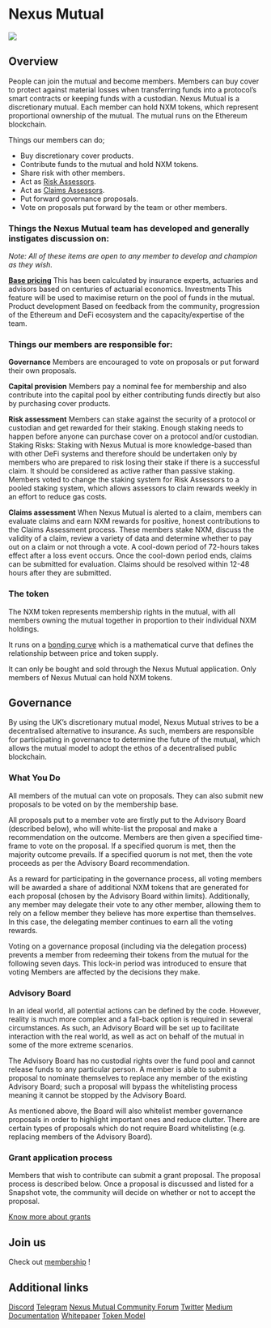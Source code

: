 # Nexus Mutual

![](https://i.imgur.com/PTunEt7.jpg)

## Overview

People can join the mutual and become members. Members can buy cover to protect against material losses when transferring funds into a protocol’s smart contracts or keeping funds with a custodian. Nexus Mutual is a discretionary mutual. Each member can hold NXM tokens, which represent proportional ownership of the mutual. The mutual runs on the Ethereum blockchain.

Things our members can do;

- Buy discretionary cover products.
- Contribute funds to the mutual and hold NXM tokens.
- Share risk with other members.
- Act as [Risk Assessors](https://nexusmutual.gitbook.io/docs/how-to-use-nexus/how-to-participate#risk-assessment).
- Act as [Claims Assessors](https://nexusmutual.gitbook.io/docs/how-to-use-nexus/how-to-participate#claims-assessment).
- Put forward governance proposals.
- Vote on proposals put forward by the team or other members.

### Things the Nexus Mutual team has developed and generally instigates discussion on:

_Note: All of these items are open to any member to develop and champion as they wish._

[**Base pricing**](https://nexusmutual.gitbook.io/docs/docs#pricing)
This has been calculated by insurance experts, actuaries and advisors based on centuries of actuarial economics.
Investments
This feature will be used to maximise return on the pool of funds in the mutual.
Product development
Based on feedback from the community, progression of the Ethereum and DeFi ecosystem and the capacity/expertise of the team.

### Things our members are responsible for:

**Governance**
Members are encouraged to vote on proposals or put forward their own proposals.

**Capital provision**
Members pay a nominal fee for membership and also contribute into the capital pool by either contributing funds directly but also by purchasing cover products.

**Risk assessment**
Members can stake against the security of a protocol or custodian and get rewarded for their staking. Enough staking needs to happen before anyone can purchase cover on a protocol and/or custodian.
Staking Risks: Staking with Nexus Mutual is more knowledge-based than with other DeFi systems and therefore should be undertaken only by members who are prepared to risk losing their stake if there is a successful claim. It should be considered as active rather than passive staking.
Members voted to change the staking system for Risk Assessors to a pooled staking system, which allows assessors to claim rewards weekly in an effort to reduce gas costs.

**Claims assessment**
When Nexus Mutual is alerted to a claim, members can evaluate claims and earn NXM rewards for positive, honest contributions to the Claims Assessment process. These members stake NXM, discuss the validity of a claim, review a variety of data and determine whether to pay out on a claim or not through a vote.
A cool-down period of 72-hours takes effect after a loss event occurs. Once the cool-down period ends, claims can be submitted for evaluation. Claims should be resolved within 12-48 hours after they are submitted.

### The token

The NXM token represents membership rights in the mutual, with all members owning the mutual together in proportion to their individual NXM holdings.

It runs on a [bonding curve](https://nexusmutual.gitbook.io/docs/docs#token-model) which is a mathematical curve that defines the relationship between price and token supply.

It can only be bought and sold through the Nexus Mutual application. Only members of Nexus Mutual can hold NXM tokens.

## Governance

By using the UK’s discretionary mutual model, Nexus Mutual strives to be a decentralised alternative to insurance. As such, members are responsible for participating in governance to determine the future of the mutual, which allows the mutual model to adopt the ethos of a decentralised public blockchain.

### What You Do

All members of the mutual can vote on proposals. They can also submit new proposals to be voted on by the membership base.

All proposals put to a member vote are firstly put to the Advisory Board (described below), who will white-list the proposal and make a recommendation on the outcome. Members are then given a specified time-frame to vote on the proposal. If a specified quorum is met, then the majority outcome prevails. If a specified quorum is not met, then the vote proceeds as per the Advisory Board recommendation.

As a reward for participating in the governance process, all voting members will be awarded a share of additional NXM tokens that are generated for each proposal (chosen by the Advisory Board within limits). Additionally, any member may delegate their vote to any other member, allowing them to rely on a fellow member they believe has more expertise than themselves. In this case, the delegating member continues to earn all the voting rewards.

Voting on a governance proposal (including via the delegation process) prevents a member from redeeming their tokens from the mutual for the following seven days. This lock-in period was introduced to ensure that voting Members are affected by the decisions they make.

### Advisory Board

In an ideal world, all potential actions can be defined by the code. However, reality is much more complex and a fall-back option is required in several circumstances. As such, an Advisory Board will be set up to facilitate interaction with the real world, as well as act on behalf of the mutual in some of the more extreme scenarios.

The Advisory Board has no custodial rights over the fund pool and cannot release funds to any particular person. A member is able to submit a proposal to nominate themselves to replace any member of the existing Advisory Board; such a proposal will bypass the whitelisting process meaning it cannot be stopped by the Advisory Board.

As mentioned above, the Board will also whitelist member governance proposals in order to highlight important ones and reduce clutter. There are certain types of proposals which do not require Board whitelisting (e.g. replacing members of the Advisory Board).

### Grant application process

Members that wish to contribute can submit a grant proposal. The proposal process is described below. Once a proposal is discussed and listed for a Snapshot vote, the community will decide on whether or not to accept the proposal.

[Know more about grants](https://nexusmutual.gitbook.io/docs/nexus-mutant-community/community-fund/grant-application-process)

## Join us

Check out [membership](https://nexusmutual.gitbook.io/docs/welcome/faq/membership) !

## Additional links

[Discord](https://discord.gg/pm35wJ6)
[Telegram](https://t.me/nexusmutual)
[Nexus Mutual Community Forum](https://forum.nexusmutual.io/)
[Twitter](https://twitter.com/NexusMutual)
[Medium](https://medium.com/nexus-mutual)
[Documentation](https://www.nexusmutual.io/)
[Whitepaper](https://nexusmutual.io/assets/docs/nmx_white_paperv2_3.pdf)
[Token Model](https://www.nexusmutual.io/token-model)
